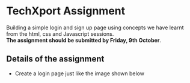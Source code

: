 # TechXport Assignment

Building a simple login and sign up page using concepts we have learnt from the html, css and Javascript sessions.  
**The assignment should be submitted by Friday, 9th October**.

## Details of the assignment

* Create a login page just like the image shown below
